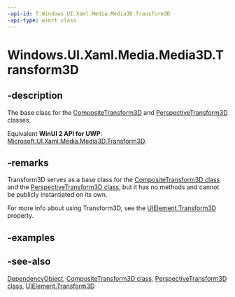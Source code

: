 ```yaml
---
-api-id: T:Windows.UI.Xaml.Media.Media3D.Transform3D
-api-type: winrt class
---
```


<!-- Class syntax.
public class Transform3D : Windows.UI.Xaml.DependencyObject, Windows.UI.Xaml.Media.Media3D.ITransform3D
-->

# Windows.UI.Xaml.Media.Media3D.Transform3D

## -description
The base class for the [CompositeTransform3D](compositetransform3d.md) and [PerspectiveTransform3D](perspectivetransform3d.md) classes.

Equivalent **WinUI 2 API for UWP**: [Microsoft.UI.Xaml.Media.Media3D.Transform3D](/windows/winui/api/microsoft.ui.xaml.media.media3d.transform3d).

## -remarks
Transform3D serves as a base class for the [CompositeTransform3D class](compositetransform3d.md) and the [PerspectiveTransform3D class](perspectivetransform3d.md), but it has no methods and cannot be publicly instantiated on its own.

For more info about using Transform3D, see the [UIElement.Transform3D](../windows.ui.xaml/uielement_transform3d.md) property.

## -examples

## -see-also
[DependencyObject](../windows.ui.xaml/dependencyobject.md), [CompositeTransform3D class](compositetransform3d.md), [PerspectiveTransform3D class](perspectivetransform3d.md), [UIElement.Transform3D](../windows.ui.xaml/uielement_transform3d.md)
